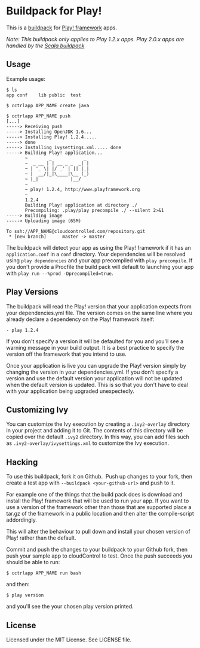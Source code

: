 Buildpack for Play!
=====================
This is a [buildpack](https://www.cloudcontrol.com/dev-center/Platform%20Documentation#buildpacks-and-the-procfile) for
[Play! framework](http://www.playframework.org/) apps.

*Note: This buildpack only applies to Play 1.2.x apps. Play 2.0.x apps are handled by the [Scala buildpack](https://github.com/cloudControl/buildpack-scala)*

Usage
-----

Example usage:

    $ ls
    app	conf	lib	public	test

    $ cctrlapp APP_NAME create java

    $ cctrlapp APP_NAME push
    [...]
    -----> Receiving push
    -----> Installing OpenJDK 1.6...
    -----> Installing Play! 1.2.4.....
    -----> done
    -----> Installing ivysettings.xml..... done
    -----> Building Play! application...
           ~        _            _
           ~  _ __ | | __ _ _  _| |
           ~ | '_ \| |/ _' | || |_|
           ~ |  __/|_|\____|\__ (_)
           ~ |_|            |__/
           ~
           ~ play! 1.2.4, http://www.playframework.org
           ~
           1.2.4
           Building Play! application at directory ./
           Precompiling: .play/play precompile ./ --silent 2>&1
    -----> Building image
    -----> Uploading image (65M)
    
    To ssh://APP_NAME@cloudcontrolled.com/repository.git
     * [new branch]      master -> master

The buildpack will detect your app as using the Play! framework if it has an `application.conf` in a `conf` directory. Your dependencies will be resolved using `play dependencies` and your app precompiled with `play precompile`. If you don't provide a Procfile the build pack will default to launching your app with `play run --%prod -Dprecompiled=true`.

Play Versions
-------------

The buildpack will read the Play! version that your application expects from your dependencies.yml file. The version comes on the same line where you already declare a dependency on the Play! framework itself:

    - play 1.2.4

If you don't specify a version it will be defaulted for you and you'll see a warning message in your build output. It is a best practice to specify the version off the framework that you intend to use.

Once your application is live you can upgrade the Play! version simply by changing the version in your dependencies.yml. If you don't specify a version and use the default version your application will not be updated when the default version is updated. This is so that you don't have to deal with your application being upgraded unexpectedly.

Customizing Ivy
-----------

You can customize the Ivy execution by creating a `.ivy2-overlay` directory in your project and adding it to Git.
The contents of this directory will be copied over the default `.ivy2` directory.
In this way, you can add files such as `.ivy2-overlay/ivysettings.xml` to customize the Ivy execution.

Hacking
-------

To use this buildpack, fork it on Github.  Push up changes to your fork, then create a test app with `--buildpack <your-github-url>` and push to it.

For example one of the things that the build pack does is download and install the Play! framework that will be used to run your app. If you want to use a version of the framework other than those that are supported place a tar.gz of the framework in a public location and then alter the compile-script addordingly. 

This will alter the behaviour to pull down and install your chosen version of Play! rather than the default.

Commit and push the changes to your buildpack to your Github fork, then push your sample app to cloudControl to test. Once the push succeeds you should be able to run:

    $ cctrlapp APP_NAME run bash

and then:

    $ play version

and you'll see the your chosen play version printed.

License
-------

Licensed under the MIT License. See LICENSE file.

